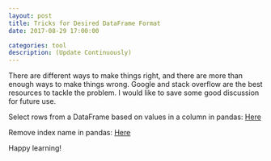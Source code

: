 ```yaml
---
layout: post
title: Tricks for Desired DataFrame Format
date: 2017-08-29 17:00:00

categories: tool
description: (Update Continuously)
---
```


There are different ways to make things right, and there are more than enough ways to make things wrong. Google and stack overflow are the best resources to tackle the problem. I would like to save some good discussion for future use.

Select rows from a DataFrame based on values in a column in pandas:
[Here](https://stackoverflow.com/questions/17071871/select-rows-from-a-dataframe-based-on-values-in-a-column-in-pandas)

Remove index name in pandas:
[Here](https://stackoverflow.com/questions/29765548/remove-index-name-in-pandas)

Happy learning!
